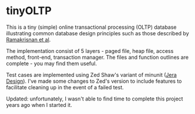 tinyOLTP
========

This is a tiny (simple) online transactional processing (OLTP) database illustrating common database design principles such as those described by [Ramakrisnan et al](http://www.amazon.com/gp/product/007123151X/ref=as_li_ss_tl?ie=UTF8&camp=1789&creative=390957&creativeASIN=007123151X&linkCode=as2&tag=artfumarke-20).

The implementation consist of 5 layers - paged file, heap file, access method, front-end, transaction manager. The files and function outlines are complete - you may find them useful. 

Test cases are implemented using Zed Shaw's variant of minunit ([Jera Design](http://www.jera.com/techinfo/jtns/jtn002.html)). I've made some changes to Zed's version to include features to facilitate cleaning up in the event of a failed test.

Updated: unfortunately, I wasn't able to find time to complete this project years ago when I started it.
